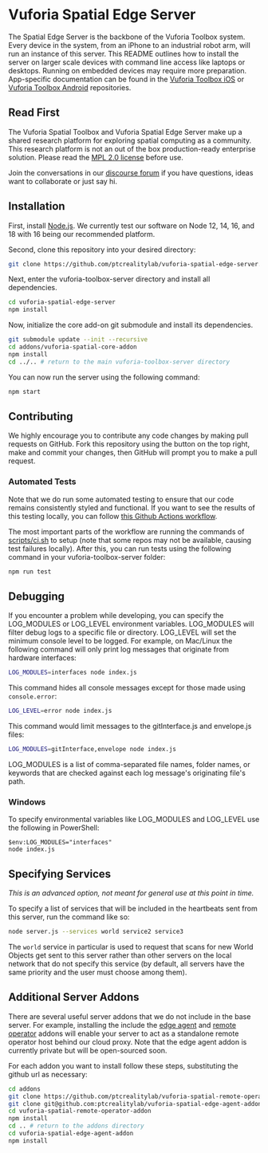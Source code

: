 # Vuforia Spatial Edge Server

The Spatial Edge Server is the backbone of the Vuforia Toolbox system. Every
device in the system, from an iPhone to an industrial robot arm, will run an
instance of this server. This README outlines how to install the server on
larger scale devices with command line access like laptops or desktops. Running
on embedded devices may require more preparation. App-specific documentation
can be found in the [Vuforia Toolbox
iOS](https://github.com/ptcrealitylab/vuforia-toolbox-ios) or [Vuforia Toolbox
Android](https://github.com/ptcrealitylab/vuforia-toolbox-android)
repositories.

## Read First
The Vuforia Spatial Toolbox and Vuforia Spatial Edge Server make up a shared research platform for exploring spatial computing as a community. This research platform is not an out of the box production-ready enterprise solution. Please read the [MPL 2.0 license](LICENSE) before use.

Join the conversations in our [discourse forum](https://forum.spatialtoolbox.vuforia.com) if you have questions, ideas want to collaborate or just say hi.


## Installation

First, install [Node.js](https://nodejs.org/en/). We currently test our
software on Node 12, 14, 16, and 18 with 16 being our recommended platform.

Second, clone this repository into your desired directory:

```bash
git clone https://github.com/ptcrealitylab/vuforia-spatial-edge-server.git
```

Next, enter the vuforia-toolbox-server directory and install all dependencies.

```bash
cd vuforia-spatial-edge-server
npm install
```

Now, initialize the core add-on git submodule and install its dependencies.

```bash
git submodule update --init --recursive
cd addons/vuforia-spatial-core-addon
npm install
cd ../.. # return to the main vuforia-toolbox-server directory
```

You can now run the server using the following command:

```bash
npm start
```

## Contributing

We highly encourage you to contribute any code changes by making pull requests
on GitHub. Fork this repository using the button on the top right, make and
commit your changes, then GitHub will prompt you to make a pull request.

### Automated Tests

Note that we do run some automated testing to ensure that our code remains
consistently styled and functional. If you want to see the results of this
testing locally, you can follow
[this Github Actions workflow](https://github.com/ptcrealitylab/vuforia-spatial-edge-server/blob/master/.github/workflows/nodejs.yml).

The most important parts of the workflow are running the commands of
[scripts/ci.sh](https://github.com/ptcrealitylab/vuforia-spatial-edge-server/blob/master/scripts/ci.sh)
to setup (note that some repos may not be available, causing test failures
locally). After this, you can run tests using the following command in your
vuforia-toolbox-server folder:

```bash
npm run test
```

## Debugging

If you encounter a problem while developing, you can specify the LOG_MODULES or
LOG_LEVEL environment variables. LOG_MODULES will filter debug logs to a
specific file or directory. LOG_LEVEL will set the minimum console level to be
logged. For example, on Mac/Linux the following command will only print log
messages that originate from hardware interfaces:

```bash
LOG_MODULES=interfaces node index.js
```

This command hides all console messages except for those made using `console.error`:

```bash
LOG_LEVEL=error node index.js
```

This command would limit messages to the gitInterface.js and envelope.js files:

```bash
LOG_MODULES=gitInterface,envelope node index.js
```

LOG_MODULES is a list of comma-separated file names, folder names, or keywords
that are checked against each log message's originating file's path.

### Windows

To specify environmental variables like LOG_MODULES and LOG_LEVEL use the
following in PowerShell:

```
$env:LOG_MODULES="interfaces"
node index.js
```

## Specifying Services

*This is an advanced option, not meant for general use at this point in time.*

To specify a list of services that will be included in the heartbeats sent from
this server, run the command like so:

```bash
node server.js --services world service2 service3
```

The `world` service in particular is used to request that scans for new World
Objects get sent to this server rather than other servers on the local
network that do not specify this service (by default, all servers have the same
priority and the user must choose among them).

## Additional Server Addons
There are several useful server addons that we do not include in the base
server. For example, installing the include the [edge
agent](https://github.com/ptcrealitylab/vuforia-spatial-edge-agent-addon) and
[remote
operator](https://github.com/ptcrealitylab/vuforia-spatial-remote-operator-addon/)
addons will enable your server to act as a standalone remote operator host
behind our cloud proxy. Note that the edge agent addon is currently private but
will be open-sourced soon.

For each addon you want to install follow these steps, substituting the github
url as necessary:
```bash
cd addons
git clone https://github.com/ptcrealitylab/vuforia-spatial-remote-operator-addon
git clone git@github.com:ptcrealitylab/vuforia-spatial-edge-agent-addon
cd vuforia-spatial-remote-operator-addon
npm install
cd .. # return to the addons directory
cd vuforia-spatial-edge-agent-addon
npm install
```
